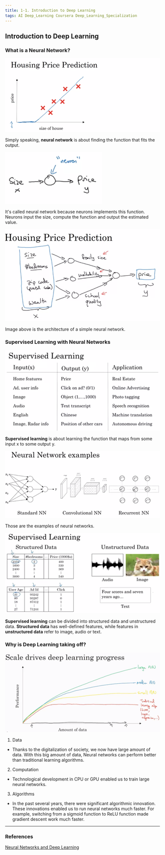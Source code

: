 ```yaml
---
title: 1-1. Introduction to Deep Learning
tags: AI Deep_Learning Coursera Deep_Learning_Specialization
---
```


## Introduction to Deep Learning

### What is a Neural Network?

![](https://raw.githubusercontent.com/evfox9/blog/master/deeplearning/dl1101.png)

Simply speaking, **neural network** is about finding the function that fits the output.

![](https://raw.githubusercontent.com/evfox9/blog/master/deeplearning/dl1102.png)

It's called neural network because neurons implements this function. Neurons input the size, compute the function
and output the estimated value.

![](https://raw.githubusercontent.com/evfox9/blog/master/deeplearning/dl1103.png)

Image above is the architecture of a simple neural network.

### Supervised Learning with Neural Networks

![](https://raw.githubusercontent.com/evfox9/blog/master/deeplearning/dl1104.png)

**Supervised learning** is about learning the function that maps from some input x to some output y.

![](https://raw.githubusercontent.com/evfox9/blog/master/deeplearning/dl1105.png)

Those are the examples of neural networks.

![](https://raw.githubusercontent.com/evfox9/blog/master/deeplearning/dl1106.png)

**Supervised learning** can be divided into structured data and unstructured data. **Structured data** has
well-defined features, while features in **unstructured data** refer to image, audio or text.

### Why is Deep Learning taking off?

![](https://raw.githubusercontent.com/evfox9/blog/master/deeplearning/dl1107.png)

1. Data
- Thanks to the digitalization of society, we now have large amount of data. With this big amount of data, Neural networks
can perform better than traditional learning algorithms.  

2. Computation
- Technological development in CPU or GPU enabled us to train large neural networks.

3. Algorithms
- In the past several years, there were significant algorithmic innovation. These innovations enabled us to run neural
networks much faster. For example, switching from a sigmoid function to ReLU function made gradient descent work much
  faster.


---

### References

[Neural Networks and Deep Learning](https://www.coursera.org/learn/neural-networks-deep-learning)
